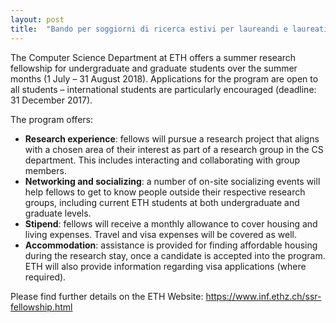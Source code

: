 ```yaml
---
layout: post
title:  "Bando per soggiorni di ricerca estivi per laureandi e laureati presso ETH - Zurigo"
---
```


The Computer Science Department at ETH offers a summer research fellowship for undergraduate and graduate students over the summer months (1 July – 31 August 2018). Applications for the program are open to all students – international students are particularly encouraged (deadline: 31 December 2017).

The program offers:

* **Research experience**: fellows will pursue a research project that aligns with a chosen area of their interest as part of a research group in the CS department. This includes interacting and collaborating with group members.
* **Networking and socializing**: a number of on-site socializing events will help fellows to get to know people outside their respective research groups, including current ETH students at both undergraduate and graduate levels.
* **Stipend**: fellows will receive a monthly allowance to cover housing and living expenses. Travel and visa expenses will be covered as well.
* **Accommodation**: assistance is provided for finding affordable housing during the research stay, once a candidate is accepted into the program. ETH will also provide information regarding visa applications (where required).

Please find further details on the ETH Website: <https://www.inf.ethz.ch/ssr-fellowship.html>

